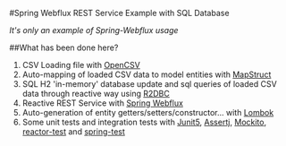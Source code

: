 #Spring Webflux REST Service Example with SQL Database

_It's only an example of Spring-Webflux usage_

##What has been done here?

1. CSV Loading file with [OpenCSV](http://opencsv.sourceforge.net/)
2. Auto-mapping of loaded CSV data to model entities with [MapStruct](https://mapstruct.org/)
3. SQL H2 'in-memory' database update and sql queries of loaded CSV data through reactive way using [R2DBC](https://spring.io/guides/gs/accessing-data-r2dbc/)
4. Reactive REST Service with [Spring Webflux](https://docs.spring.io/spring-framework/docs/current/reference/html/web-reactive.html)
5. Auto-generation of entity getters/setters/constructor... with [Lombok](https://projectlombok.org/)
6. Some unit tests and integration tests with [Junit5](https://junit.org/junit5/), [Assertj](https://joel-costigliola.github.io/assertj/), [Mockito](https://site.mockito.org/), [reactor-test](https://projectreactor.io/docs/core/release/reference/#testing) and [spring-test](https://docs.spring.io/spring-framework/docs/current/reference/html/testing.html)


